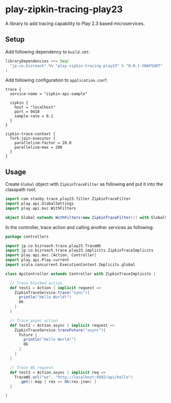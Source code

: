 play-zipkin-tracing-play23
========

A library to add tracing capability to Play 2.3 based microservices.

## Setup

Add following dependency to `build.sbt`:

```scala
libraryDependencies ++= Seq(
  "jp.co.bizreach" %% "play-zipkin-tracing-play23" % "0.0.1-SNAPSHOT"
)
```

Add following configuration to `application.conf`:

```
trace {
  service-name = "zipkin-api-sample"

  zipkin {
    host = "localhost"
    port = 9410
    sample-rate = 0.1
  }
}

zipkin-trace-context {
  fork-join-executor {
    parallelism-factor = 20.0
    parallelism-max = 200
  }
}
```

## Usage

Create `Global` object with `ZipkinTraceFilter` as following and put it into the classpath root.

```scala
import com.stanby.trace.play23.filter.ZipkinTraceFilter
import play.api.GlobalSettings
import play.api.mvc.WithFilters

object Global extends WithFilters(new ZipkinTraceFilter()) with GlobalSettings
```

In the controller, trace action and calling another services as following:


```scala
package controllers

import jp.co.bizreach.trace.play23.TraceWS
import jp.co.bizreach.trace.play23.implicits.ZipkinTraceImplicits
import play.api.mvc.{Action, Controller}
import play.api.Play.current
import scala.concurrent.ExecutionContext.Implicits.global

class ApiController extends Controller with ZipkinTraceImplicits {

  // Trace blocked action
  def test1 = Action { implicit request =>
    ZipkinTraceService.trace("sync"){
      println("Hello World!")
      Ok
    }
  }

  // Trace async action
  def test2 = Action.async { implicit request =>
    ZipkinTraceService.traceFuture("async"){
      Future {
        println("Hello World!")
        Ok
      }
    }
  }

  // Trace WS request
  def test3 = Action.async { implicit req =>
    TraceWS.url("ws", "http://localhost:9992/api/hello")
      .get().map { res => Ok(res.json) }
  }

}
```
